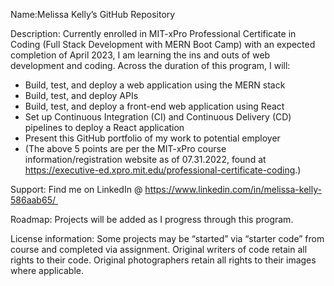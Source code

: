 Name:Melissa Kelly’s GitHub Repository 

Description: Currently enrolled in MIT-xPro Professional Certificate in Coding (Full Stack Development with MERN Boot Camp) with an expected completion of April 2023, I am learning the ins and outs of web development and coding. Across the duration of this program, I will: 
   - Build, test, and deploy a web application using the MERN stack
   - Build, test, and deploy APIs
   - Build, test, and deploy a front-end web application using React
   - Set up Continuous Integration (CI) and Continuous Delivery (CD) pipelines to deploy a React application
   - Present this GitHub portfolio of my work to potential employer
   - (The above 5 points are per the MIT-xPro course information/registration website as of 07.31.2022, found at https://executive-ed.xpro.mit.edu/professional-certificate-coding.)

Support: Find me on LinkedIn @ https://www.linkedin.com/in/melissa-kelly-586aab65/ 

Roadmap: Projects will be added as I progress through this program.  

License information: Some projects may be “started” via “starter code” from course and completed via assignment. Original writers of code retain all rights to their code. Original photographers retain all rights to their images where applicable. 
